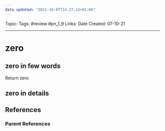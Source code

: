 ```yaml
---
date updated: "2021-10-07T14:27:13+02:00"
---
```


Topic:
Tags: #review #pn_1_9
Links:
Date Created: 07-10-21

---

# zero

## zero in few words

Return zero

## zero in details

## References

### Parent References
